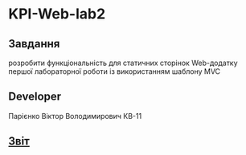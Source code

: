 # KPI-Web-lab2
## Завдання
розробити функціональність для статичних сторінок Web-додатку першої лабораторної роботи із використанням шаблону MVC
## Developer
Парієнко Віктор Володимирович КВ-11
## [Звіт](https://docs.google.com/document/d/1Q-mJc3Kon4aXqDx9MtLGg_QmBjppjsBRGIuk17r_vq8/edit?usp=sharing)
